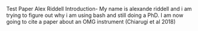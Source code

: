 Test Paper
Alex Riddell
Introduction- My name is alexande riddell and i am trying to figure out why i am using bash and still doing a PhD.
I am now going to cite a paper about an OMG instrument (Chiarugi et al 2018)
